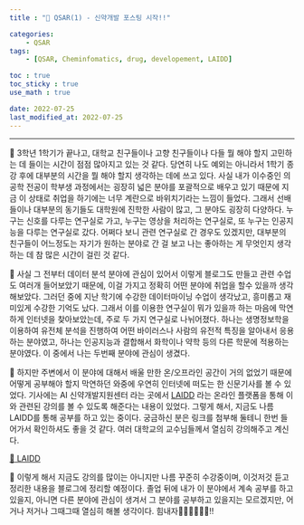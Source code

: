```yaml
---
title : "💊 QSAR(1) - 신약개발 포스팅 시작!!"

categories:
    - QSAR
tags:
    - [QSAR, Cheminfomatics, drug, developement, LAIDD]

toc : true
toc_sticky : true 
use_math : true  

date: 2022-07-25
last_modified_at: 2022-07-25 
---  
```

* * *  


💊 3학년 1학기가 끝나고, 대학교 친구들이나 고향 친구들이나 다들 뭘 해야 할지 고민하는 데 들이는 시간이 점점 많아지고 있는 것 같다. 당연히 나도 예외는 아니라서 1학기 종강 후에 대부분의 시간을 뭘 해야 할지 생각하는 데에 쓰고 있다. 사실 내가 이수중인 의공학 전공이 학부생 과정에서는 굉장히 넓은 분야를 포괄적으로 배우고 있기 때문에 지금 이 상태로 취업을 하기에는 너무 계란으로 바위치기라는 느낌이 들었다. 그래서 선배들이나 대부분의 동기들도 대학원에 진학한 사람이 많고, 그 분야도 굉장히 다양하다. 누구는 신호를 다루는 연구실로 가고, 누구는 영상을 처리하는 연구실로, 또 누구는 인공지능을 다루는 연구실로 갔다. 어쩌다 보니 관련 연구실로 간 경우도 있겠지만, 대부분의 친구들이 어느정도는 자기가 원하는 분야로 간 걸 보고 나는 좋아하는 게 무엇인지 생각하는 데 참 많은 시간이 걸린 것 같다.  

💊 사실 그 전부터 데이터 분석 분야에 관심이 있어서 이렇게 블로그도 만들고 관련 수업도 여러개 들어보았기 때문에, 이걸 가지고 정확히 어떤 분야에 취업을 할수 있을까 생각해보았다. 그러던 중에 지난 학기에 수강한 데이터마이닝 수업이 생각났고, 흥미롭고 재미있게 수강한 기억도 났다. 그래서 이를 이용한 연구실이 뭐가 있을까 하는 마음에 막연하게 인터넷을 찾아보았는데, 주로 두 가지 연구실로 나뉘어졌다. 하나는 생명정보학을 이용하여 유전체 분석을 진행하여 어떤 바이러스나 사람의 유전적 특징을 알아내서 응용하는 분야였고, 하나는 인공지능과 결합해서 화학이나 약학 등의 다른 학문에 적용하는 분야였다. 이 중에서 나는 두번째 분야에 관심이 생겼다.  

💊 하지만 주변에서 이 분야에 대해서 배울 만한 온/오프라인 공간이 거의 없었기 때문에 어떻게 공부해야 할지 막연하던 와중에 우연히 인터넷에 떠도는 한 신문기사를 볼 수 있었다. 기사에는 AI 신약개발지원센터 라는 곳에서 [LAIDD](https://www.laidd.org/) 라는 온라인 플랫폼을 통해 이와 관련된 강의를 볼 수 있도록 해준다는 내용이 있었다. 그렇게 해서, 지금도 나름 LAIDD를 통해 공부를 하고 있는 중이다. 궁금하신 분은 링크를 첨부해 둘테니 한번 들어가서 확인하셔도 좋을 것 같다. 여러 대학교의 교수님들께서 열심히 강의해주고 계신다.  

[💊 LAIDD](https://www.laidd.org/)  

💊 이렇게 해서 지금도 강의를 많이는 아니지만 나름 꾸준히 수강중이며, 이것저것 듣고 정리한 내용을 블로그에 정리할 예정이다. 졸업 뒤에 내가 이 분야에서 계속 공부를 하고 있을지, 아니면 다른 분야에 관심이 생겨서 그 분야를 공부하고 있을지는 모르겠지만, 어거나 저거나 그때그때 열심히 해볼 생각이다. 힘내자🏃‍♂️🏃‍♂️🏃‍♂️!!

